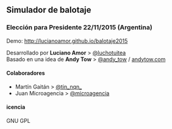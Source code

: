 ## Simulador de balotaje
### Elección para Presidente 22/11/2015 (Argentina)

Demo: http://lucianoamor.github.io/balotaje2015

Desarrollado por **Luciano Amor** > [@luchotuitea](https://twitter.com/luchotuitea)<br />
Basado en una idea de **Andy Tow** > [@andy_tow](https://twitter.com/andy_tow) / [andytow.com](http://www.andytow.com)<br />

#### Colaboradores
* Martín Gaitán > [@tin_nqn_](https://twitter.com/tin_nqn_)
* Juan Microagencia > [@microagencia](https://twitter.com/microagencia)

####  icencia
GNU GPL
